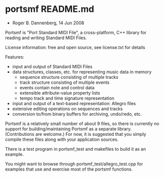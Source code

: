 # portsmf README.md
- Roger B. Dannenberg, 14 Jun 2008

Portsmf is "Port Standard MIDI File", a cross-platform, C++ library
for reading and writing Standard MIDI Files.

License information: free and open source, see license.txt for details

Features:

- input and output of Standard MIDI Files
- data structures, classes, etc. for representing music data in memory
    - sequence structure consisting of multiple tracks
    - track structure consisting of multiple events
    - events contain note and control data
    - extensible attribute-value property lists
    - tempo track and time signature representation
- input and output of a text-based representation: Allegro files
- extensive editing operations on sequences and tracks
- conversion to/from binary buffers for archiving, undo/redo, etc.

Portsmf is a relatively small number of about 9 files, so there is
currently no support for building/maintaining Portsmf as a separate
library. (Contributions are welcome.) For now, it is suggested that
you simply compile these files along with your application sources.

There is a test program in portsmf_test and makefiles to build it as
an example.

You might want to browse through portsmf_test/allegro_test.cpp 
for examples that use and exercise most of the portsmf functions.
